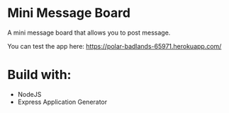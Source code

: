# Mini Message Board

A mini message board that allows you to post message.

You can test the app here:
https://polar-badlands-65971.herokuapp.com/

# Build with:

-   NodeJS
-   Express Application Generator
